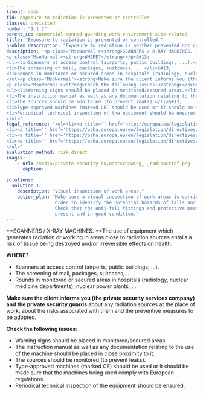 ```yaml
---
layout: risk
fid: exposure-to-radiation-is-prevented-or-controlled
classes: unvisited
number: "1.1.7"
parent_id: commercial-manned-guarding-work-environment-site-related
title: "Exposure to radiation is prevented or controlled."
problem_description: "Exposure to radiation is neither prevented nor controlled."
description: "<p class='MsoNormal'><strong>SCANNERS / X-RAY MACHINES. </strong>The use of equipment which generates radiation or working in areas close to radiation sources entails a risk of tissue being destroyed and/or irreversible effects on health.</p>&#13;
<p class='MsoNormal'><strong>WHERE?</strong></p>&#13;
<ul><li>Scanners at access control (airports, public buildings, ...).</li>&#13;
<li>The screening of mail, packages, suitcases, ...</li>&#13;
<li>Rounds in monitored or secured areas in hospitals (radiology, nuclear medicine departments), nuclear power plants, ...</li>&#13;
</ul><p class='MsoNormal'><strong>Make sure the client informs you (the private security services company) and the private security guards</strong> about any radiation sources at the place of work, about the risks associated with them and the preventive measures to be adopted.</p>&#13;
<p class='MsoNormal'><strong>Check the following issues:</strong></p>&#13;
<ul><li>Warning signs should be placed in monitored/secured areas.</li>&#13;
<li>The instruction manual as well as any documentation relating to the use of the machine should be placed in close proximity to it.</li>&#13;
<li>The sources should be monitored (to prevent leaks).</li>&#13;
<li>Type-approved machines (marked CE) should be used or it should be made sure that the machines being used comply with European regulations.</li>&#13;
<li>Periodical technical inspection of the equipment should be ensured.</li>&#13;
</ul>"
legal_reference: "<ul><li><a title='' href='http://europa.eu/legislation_summaries/employment_and_social_policy/health_hygiene_safety_at_work/c11113_en.htm' rel='nofollow' target='_blank'>89/391/CEE Implementing measures to improve the health and safety of workers (framework directive).</a></li>&#13;
<li><a title='' href='https://osha.europa.eu/en/legislation/directives/workplaces-equipment-signs-personal-protective-equipment/osh-directives/2' rel='nofollow' target='_blank'>89/654/EEC Directive on the minimum safety and health requirements for the workplace</a>.</li>&#13;
<li><a title='' href='https://osha.europa.eu/en/legislation/directives/exposure-to-physical-hazards/osh-directives/73' rel='nofollow' target='_blank'>96/29/Euratom Directive on ionizing radiation.</a></li>&#13;
<li><a title='' href='https://osha.europa.eu/en/legislation/directives/exposure-to-physical-hazards/osh-directives/directive-2004-40-ec-of-the-european-parliament-and-of-the-council' rel='nofollow' target='_blank'>2004/40/EC Directive on electromagnetic fields and waves.</a></li>&#13;
</ul>"
evaluation_method: risk_direct
images:
    - url: /media/private-security-eu/waarschuwing_-_radioactief.png
      caption: 

solutions:
  solution_1:
    description: "Visual inspection of work areas."
    action_plan: "Make sure a visual inspection of work areas is carried out in
                  order to identify the potential hazards of falls and slips.
                  Check that the anti-fall fittings and protective measures are
                  present and in good condition."
---
```

**SCANNERS / X-RAY MACHINES. **The use of equipment which generates radiation or working in areas close to radiation sources entails a risk of tissue being destroyed and/or irreversible effects on health.

**WHERE?**

  * Scanners at access control (airports, public buildings, ...).
  * The screening of mail, packages, suitcases, ...
  * Rounds in monitored or secured areas in hospitals (radiology, nuclear medicine departments), nuclear power plants, ...

**Make sure the client informs you (the private security services company) and the private security guards** about any radiation sources at the place of work, about the risks associated with them and the preventive measures to be adopted.

**Check the following issues:**

  * Warning signs should be placed in monitored/secured areas.
  * The instruction manual as well as any documentation relating to the use of the machine should be placed in close proximity to it.
  * The sources should be monitored (to prevent leaks).
  * Type-approved machines (marked CE) should be used or it should be made sure that the machines being used comply with European regulations.
  * Periodical technical inspection of the equipment should be ensured.


